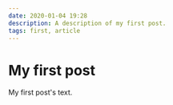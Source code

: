 ```yaml
---
date: 2020-01-04 19:28
description: A description of my first post.
tags: first, article
---
```

# My first post

My first post's text.